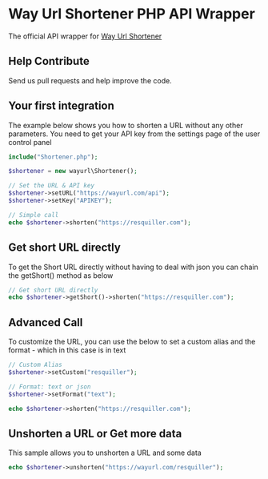Way Url Shortener PHP API Wrapper
==================

The official API wrapper for [Way Url Shortener](https://wayurl.com/)

## Help Contribute
Send us pull requests and help improve the code.

## Your first integration
The example below shows you how to shorten a URL without any other parameters. You need to get your API key from the settings page of the user control panel

```php
include("Shortener.php");

$shortener = new wayurl\Shortener();

// Set the URL & API key
$shortener->setURL("https://wayurl.com/api");
$shortener->setKey("APIKEY");

// Simple call
echo $shortener->shorten("https://resquiller.com");
```
## Get short URL directly
To get the Short URL directly without having to deal with json you can chain the getShort() method as below

```php
// Get short URL directly
echo $shortener->getShort()->shorten("https://resquiller.com");
```

## Advanced Call
To customize the URL, you can use the below to set a custom alias and the format - which in this case is in text

```php
// Custom Alias
$shortener->setCustom("resquiller");

// Format: text or json
$shortener->setFormat("text");

echo $shortener->shorten("https://resquiller.com");
```
## Unshorten a URL or Get more data
This sample allows you to unshorten a URL and some data 

```php
echo $shortener->unshorten("https://wayurl.com/resquiller");
```
